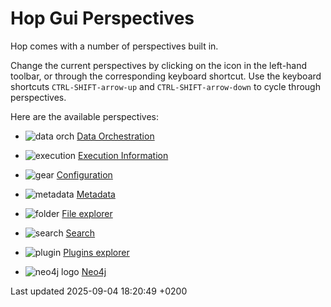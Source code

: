 <div id="header">

# Hop Gui Perspectives

</div>

<div id="content">

<div class="paragraph">

Hop comes with a number of perspectives built in.

</div>

<div class="paragraph">

Change the current perspectives by clicking on the icon in the left-hand toolbar, or through the corresponding keyboard shortcut. Use the keyboard shortcuts `CTRL-SHIFT-arrow-up` and `CTRL-SHIFT-arrow-down` to cycle through perspectives.

</div>

<div class="paragraph">

Here are the available perspectives:

</div>

<div class="ulist">

  - <span class="image">![data orch](../assets/images/icons/data_orch.svg)</span> [Data Orchestration](hop-gui/perspective-data-orchestration.fbMlG7Akpz)

  - <span class="image">![execution](../assets/images/icons/execution.svg)</span> [Execution Information](hop-gui/perspective-execution-information.fbMlG7Akpz)

  - <span class="image">![gear](../assets/images/icons/gear.svg)</span> [Configuration](hop-gui/perspective-configuration.fbMlG7Akpz)

  - <span class="image">![metadata](../assets/images/icons/metadata.svg)</span> [Metadata](hop-gui/perspective-metadata.fbMlG7Akpz)

  - <span class="image">![folder](../assets/images/icons/folder.svg)</span> [File explorer](hop-gui/perspective-file-explorer.fbMlG7Akpz)

  - <span class="image">![search](../assets/images/icons/search.svg)</span> [Search](hop-gui/perspective-search.fbMlG7Akpz)

  - <span class="image">![plugin](../assets/images/icons/plugin.svg)</span> [Plugins explorer](hop-gui/perspective-plugin.fbMlG7Akpz)

  - <span class="image">![neo4j logo](../assets/images/icons/neo4j_logo.svg)</span> [Neo4j](hop-gui/perspective-neo4j.fbMlG7Akpz)

</div>

</div>

<div id="footer">

<div id="footer-text">

Last updated 2025-09-04 18:20:49 +0200

</div>

</div>
